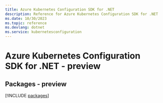```yaml
---
title: Azure Kubernetes Configuration SDK for .NET
description: Reference for Azure Kubernetes Configuration SDK for .NET
ms.date: 10/30/2023
ms.topic: reference
ms.devlang: dotnet
ms.service: kubernetesconfiguration
---
```

# Azure Kubernetes Configuration SDK for .NET - preview
## Packages - preview
[!INCLUDE [packages](kubernetes-configuration-index.md)]